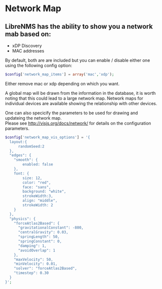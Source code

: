 # Network Map

## LibreNMS has the ability to show you a network mab based on:

- xDP Discovery
- MAC addresses

By default, both are are included but you can enable / disable either one using the following config option:

```php
$config['network_map_items'] = array('mac','xdp');
```

Either remove mac or xdp depending on which you want.

A global map will be drawn from the information in the database, it is worth noting that this could lead to a large network map. 
Network maps for individual devices are available showing the relationship with other devices.

One can also specicify the parameters to be used for drawing and updateing the network map.  
Please see http://visjs.org/docs/network/ for details on the configuration parameters.
```php
$config['network_map_vis_options'] = '{
  layout:{
      randomSeed:2
  },
  "edges": {
    "smooth": {
        enabled: false
    },
    font: {
        size: 12,
        color: "red",
        face: "sans",
        background: "white",
        strokeWidth:3,
        align: "middle",
        strokeWidth: 2
    }
  },
  "physics": {
    "forceAtlas2Based": {
      "gravitationalConstant": -800,
      "centralGravity": 0.03,
      "springLength": 50,
      "springConstant": 0,
      "damping": 1,
      "avoidOverlap": 1
    },
    "maxVelocity": 50,
    "minVelocity": 0.01,
    "solver": "forceAtlas2Based",
    "timestep": 0.30
  }
}';
```
